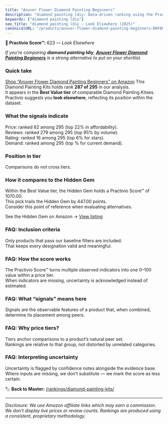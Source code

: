 ```yaml
---
title: "Anuver Flower Diamond Painting Beginners"
description: "diamond painting ldiy: Data-driven ranking using the Practivio Score™. Positioned by quality, value, demand, findability, momentum."
keywords: ["diamond painting ldiy"]
seo_title: "diamond painting ldiy — Look Elsewhere (2025)"
canonicalURL: "/products/anuver-flower-diamond-painting-beginners-B0F6MVXDW4/"
---
```


**🚫 Practivio Score™:** 623 — _Look Elsewhere_


*If you're comparing **diamond painting ldiy**, **[Anuver Flower Diamond Painting Beginners](https://www.amazon.com/dp/B0F6MVXDW4?tag=practivio-20)** is a strong alternative to put on your shortlist.*
### Quick take
[Shop “Anuver Flower Diamond Painting Beginners” on Amazon](https://www.amazon.com/dp/B0F6MVXDW4?tag=practivio-20)
This Diamond Painting Kits holds rank **287 of 295** in our analysis.  
It appears in the **Best Value tier** of comparable Diamond Painting Kitses.  
Practivio suggests you **look elsewhere**, reflecting its position within the dataset.

### What the signals indicate
Price: ranked 62 among 295 (top 22% in affordability).  
Reviews: ranked 279 among 295 (top 95% by volume).  
Rating: ranked 16 among 295 (top 6% for stars).  
Demand: ranked  among 295 (top % for current demand).

### Position in tier
Comparisons do not cross tiers.

### How it compares to the Hidden Gem
Within the Best Value tier, the Hidden Gem holds a Practivio Score™ of 1070.00.  
This pick trails the Hidden Gem by 447.00 points.  
Consider this point of reference when evaluating alternatives.  

See the Hidden Gem on Amazon → [View listing](https://www.amazon.com/dp/B09FF26874?tag=practivio-20)

### FAQ: Inclusion criteria
Only products that pass our baseline filters are included.  
That keeps every designation valid and meaningful.

### FAQ: How the score works
The Practivio Score™ turns multiple observed indicators into one 0–100 value within a price tier.  
When indicators are missing, uncertainty is acknowledged instead of estimated.

### FAQ: What “signals” means here
Signals are the observable features of a product that, when combined, determine its placement among peers.

### FAQ: Why price tiers?
Tiers anchor comparisons to a product’s natural peer set.  
Rankings are relative to that group, not distorted by unrelated categories.

### FAQ: Interpreting uncertainty
Uncertainty is flagged by confidence notes alongside the evidence base.  
Where inputs are missing, we don’t substitute — we mark the score as less certain.


🏷️ **Back to Master:** [/rankings/diamond-painting-kits/](/rankings/diamond-painting-kits/)

---
_Disclosure: We use Amazon affiliate links which may earn a commission. We don’t display live prices or review counts. Rankings are produced using a consistent, proprietary methodology._
